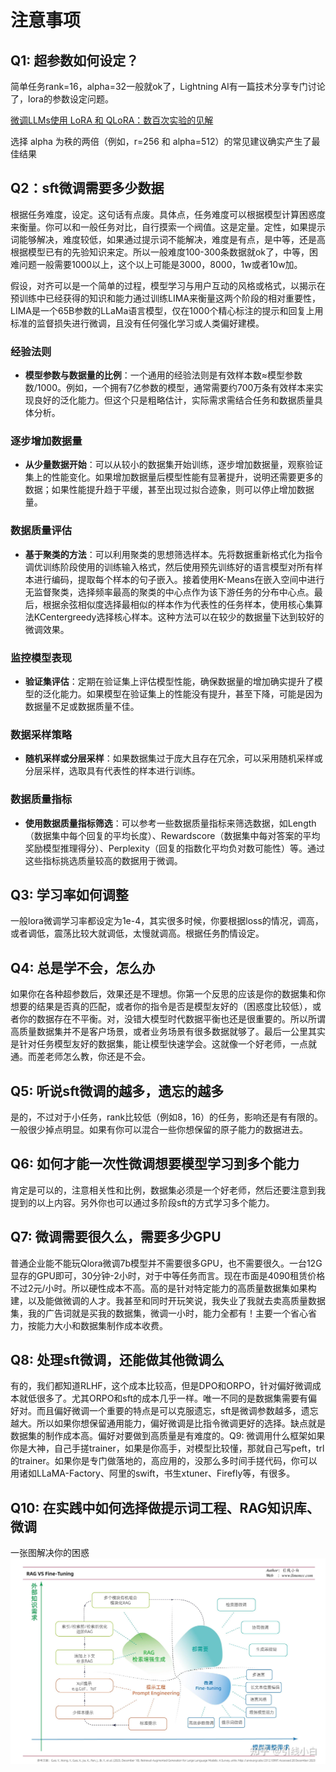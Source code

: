 # 注意事项

## Q1: 超参数如何设定？

简单任务rank=16，alpha=32一般就ok了，Lightning AI有一篇技术分享专门讨论了，lora的参数设定问题。

[微调LLMs使用 LoRA 和 QLoRA：数百次实验的见解](https://lightning.ai/pages/community/lora-insights/#toc9)

选择 alpha 为秩的两倍（例如，r=256 和 alpha=512）的常见建议确实产生了最佳结果

## Q2：sft微调需要多少数据

根据任务难度，设定。这句话有点废。具体点，任务难度可以根据模型计算困惑度来衡量。你可以和一般任务对比，自行摸索一个阀值。这是定量。定性，如果提示词能够解决，难度较低，如果通过提示词不能解决，难度是有点，是中等，还是高根据模型已有的先验知识来定。所以一般难度100-300条数据就ok了，中等，困难问题一般需要1000以上，这个以上可能是3000，8000，1w或者10w加。

假设，对齐可以是一个简单的过程，模型学习与用户互动的风格或格式，以揭示在预训练中已经获得的知识和能力通过训练LIMA来衡量这两个阶段的相对重要性，LIMA是一个65B参数的LLaMa语言模型，仅在1000个精心标注的提示和回复上用标准的监督损失进行微调，且没有任何强化学习或人类偏好建模。

### 经验法则

- **模型参数与数据量的比例**：一个通用的经验法则是有效样本数≈模型参数数/1000。例如，一个拥有7亿参数的模型，通常需要约700万条有效样本来实现良好的泛化能力。但这个只是粗略估计，实际需求需结合任务和数据质量具体分析。

### 逐步增加数据量

- **从少量数据开始**：可以从较小的数据集开始训练，逐步增加数据量，观察验证集上的性能变化。如果增加数据量后模型性能有显著提升，说明还需要更多的数据；如果性能提升趋于平缓，甚至出现过拟合迹象，则可以停止增加数据量。

### 数据质量评估

- **基于聚类的方法**：可以利用聚类的思想筛选样本。先将数据重新格式化为指令调优训练阶段使用的训练输入格式，然后使用预先训练好的语言模型对所有样本进行编码，提取每个样本的句子嵌入。接着使用K-Means在嵌入空间中进行无监督聚类，选择频率最高的聚类的中心点作为该下游任务的分布中心点。最后，根据余弦相似度选择最相似的样本作为代表性的任务样本，使用核心集算法KCentergreedy选择核心样本。这种方法可以在较少的数据量下达到较好的微调效果。

### 监控模型表现

- **验证集评估**：定期在验证集上评估模型性能，确保数据量的增加确实提升了模型的泛化能力。如果模型在验证集上的性能没有提升，甚至下降，可能是因为数据量不足或数据质量不佳。

### 数据采样策略

- **随机采样或分层采样**：如果数据集过于庞大且存在冗余，可以采用随机采样或分层采样，选取具有代表性的样本进行训练。

### 数据质量指标

- **使用数据质量指标筛选**：可以参考一些数据质量指标来筛选数据，如Length（数据集中每个回复的平均长度）、Rewardscore（数据集中每对答案的平均奖励模型推理得分）、Perplexity（回复的指数化平均负对数可能性）等。通过这些指标挑选质量较高的数据用于微调。

## Q3: 学习率如何调整

一般lora微调学习率都设定为1e-4，其实很多时候，你要根据loss的情况，调高，或者调低，震荡比较大就调低，太慢就调高。根据任务酌情设定。

## Q4: 总是学不会，怎么办

如果你在各种超参数后，效果还是不理想。你第一个反思的应该是你的数据集和你想要的结果是否真的匹配，或者你的指令是否是模型友好的（困惑度比较低），或者你的数据存在不平衡。对，没错大模型时代数据平衡也还是很重要的。所以所谓高质量数据集并不是客户场景，或者业务场景有很多数据就够了。最后一公里其实是针对任务模型友好的数据集，能让模型快速学会。这就像一个好老师，一点就通。而差老师怎么教，你还是不会。

## Q5: 听说sft微调的越多，遗忘的越多

是的，不过对于小任务，rank比较低（例如8，16）的任务，影响还是有有限的。一般很少掉点明显。如果有你可以混合一些你想保留的原子能力的数据进去。

## Q6: 如何才能一次性微调想要模型学习到多个能力

肯定是可以的，注意相关性和比例，数据集必须是一个好老师，然后还要注意到我提到的以上内容。另外你也可以通过多阶段sft的方式学习多个能力。

## Q7: 微调需要很久么，需要多少GPU

普通企业能不能玩Qlora微调7b模型并不需要很多GPU，也不需要很久。一台12G显存的GPU即可，30分钟-2小时，对于中等任务而言。现在市面是4090租赁价格不过2元/小时。所以硬性成本不高。高的是针对特定能力的高质量数据集如果构建，以及能做微调的人才。我甚至和同时开玩笑说，我失业了我就去卖高质量数据集，我的广告词就是买我的数据集，微调一小时，能力全都有！主要一个省心省力，按能力大小和数据集制作成本收费。

## Q8: 处理sft微调，还能做其他微调么

有的，我们都知道RLHF，这个成本比较高，但是DPO和ORPO，针对偏好微调成本就低很多了。尤其ORPO和sft的成本几乎一样。唯一不同的是数据集需要有偏好对。而且偏好微调一个重要的特点是可以克服遗忘，sft是微调参数越多，遗忘越大。所以如果你想保留通用能力，偏好微调是比指令微调更好的选择。缺点就是数据集的制作成本高。偏好对要做到高质量是有难度的。Q9: 微调用什么框架如果你是大神，自己手搓trainer，如果是你高手，对模型比较懂，那就自己写peft，trl的trainer。如果你是专门做落地的，高应用的，没那么多时间手搓代码，你可以用诸如LLaMA-Factory、阿里的swift，书生xtuner、Firefly等，有很多。

## Q10: 在实践中如何选择做提示词工程、RAG知识库、微调

一张图解决你的困惑
![alt text](image.png)
